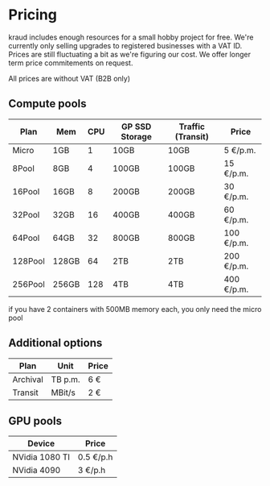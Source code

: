 
# Pricing

kraud includes enough resources for a small hobby project for free.
We're currently only selling upgrades to registered businesses with a VAT ID.
Prices are still fluctuating a bit as we're figuring our cost.
We offer longer term price commitements on request.

All prices are without VAT (B2B only)

## Compute pools


| Plan     | Mem    | CPU  | GP SSD Storage   | Traffic  (Transit) | Price          |
|----------|--------|------|------------------|----------|----------------|
| Micro    | 1GB    | 1    | 10GB             | 10GB     | 5   €/p.m.     |
| 8Pool    | 8GB    | 4    | 100GB            | 100GB    | 15  €/p.m.     |
| 16Pool   | 16GB   | 8    | 200GB            | 200GB    | 30  €/p.m.     |
| 32Pool   | 32GB   | 16   | 400GB            | 400GB    | 60  €/p.m.     |
| 64Pool   | 64GB   | 32   | 800GB            | 800GB    | 100 €/p.m.     |
| 128Pool  | 128GB  | 64   | 2TB              | 2TB      | 200 €/p.m.     |
| 256Pool  | 256GB  | 128  | 4TB              | 4TB      | 400 €/p.m.     |


if you have 2 containers with 500MB memory each, you only need the micro pool


## Additional options

| Plan          | Unit        | Price      |
|---------------|-------------|------------|
| Archival      | TB p.m.     | 6 €        |
| Transit       | MBit/s      | 2 €        |

## GPU pools

| Device         | Price      |
|----------------|------------|
| NVidia 1080 TI | 0.5 €/p.h  |
| NVidia 4090    | 3   €/p.h  |
